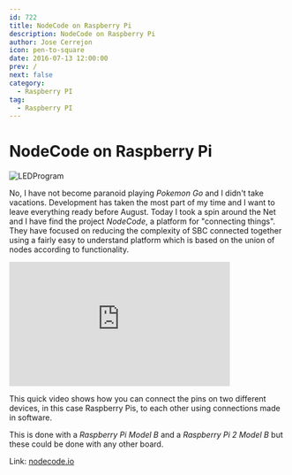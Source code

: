 ```yaml
---
id: 722
title: NodeCode on Raspberry Pi
description: NodeCode on Raspberry Pi
author: Jose Cerrejon
icon: pen-to-square
date: 2016-07-13 12:00:00
prev: /
next: false
category:
  - Raspberry PI
tag:
  - Raspberry PI
---
```


# NodeCode on Raspberry Pi

![LEDProgram](/images/2016/07/LEDProgram.png)

No, I have not become paranoid playing *Pokemon Go* and I didn't take vacations. Development has taken the most part of my time and I want to leave everything ready before August. Today I took a spin around the Net and I have find the project *NodeCode*, a platform for "connecting things". They have focused on reducing the complexity of SBC connected together using a fairly easy to understand platform which is based on the union of nodes according to functionality.

<iframe width="400" height="225" src="https://www.youtube.com/embed/21h4ls9sbtM?rel=0&amp;showinfo=0" frameborder="0" allowfullscreen></iframe>

This quick video shows how you can connect the pins on two different devices, in this case Raspberry Pis, to each other using connections made in software.

This is done with a *Raspberry Pi Model B* and a *Raspberry Pi 2 Model B* but these could be done with any other board.

Link: [nodecode.io](http://nodecode.io/)